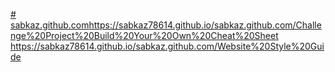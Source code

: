 [# sabkaz.github.com](https://sabkaz78614.github.io/sabkaz.github.com/)https://sabkaz78614.github.io/sabkaz.github.com/Challenge%20Project%20Build%20Your%20Own%20Cheat%20Sheet
https://sabkaz78614.github.io/sabkaz.github.com/Website%20Style%20Guide

